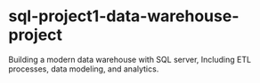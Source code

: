 # sql-project1-data-warehouse-project
Building a modern data warehouse with SQL server, Including ETL processes, data modeling, and analytics.
